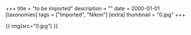 +++
title = "to be imported"
description = ""
date = 2000-01-01
[taxonomies]
tags = ["Imported", "Nikon"]
[extra]
thumbnail = "0.jpg"
+++

{{ img(src="0.jpg") }}

